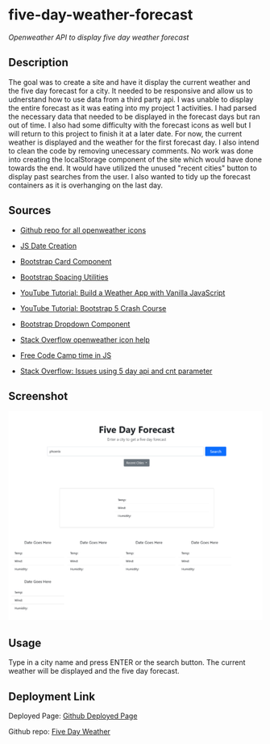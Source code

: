 # five-day-weather-forecast

*Openweather API to display five day weather forecast*
## Description


The goal was to create a site and have it display the current weather and the five day forecast for a city. It needed to be responsive and allow us to udnerstand how to use data from a third party api. I was unable to display the entire forecast as it was eating into my project 1 activities. I had parsed the necessary data that needed to be displayed in the forecast days but ran out of time. I also had some difficulty with the forecast icons as well but I will return to this project to finish it at a later date. For now, the current weather is displayed and the weather for the first forecast day. I also intend to clean the code by removing unecessary comments. No work was done into creating the localStorage component of the site which would have done towards the end. It would have utilized the unused "recent cities" button to display past searches from the user. I also wanted to tidy up the forecast containers as it is overhanging on the last day.



## Sources

- [Github repo for all openweather icons](https://github.com/yuvraaaj/openweathermap-api-icons)

- [JS Date Creation](https://www.freecodecamp.org/news/javascript-get-current-date-todays-date-in-js/)

- [Bootstrap Card Component](https://getbootstrap.com/docs/5.0/components/card/)
  
- [Bootstrap Spacing Utilities](https://getbootstrap.com/docs/5.0/utilities/spacing/)
  
- [YouTube Tutorial: Build a Weather App with Vanilla JavaScript](https://www.youtube.com/watch?v=nGVoHEZojiQ)
  
- [YouTube Tutorial: Bootstrap 5 Crash Course](https://www.youtube.com/watch?v=Jyvffr3aCp0)
  
- [Bootstrap Dropdown Component](https://getbootstrap.com/docs/4.0/components/dropdowns/)

- [Stack Overflow openweather icon help](https://stackoverflow.com/questions/44177417/how-to-display-openweathermap-weather-icon)

- [Free Code Camp time in JS](https://www.freecodecamp.org/news/javascript-get-current-date-todays-date-in-js/)

- [Stack Overflow: Issues using 5 day api and cnt parameter](https://stackoverflow.com/questions/63222396/5-day-weather-forecast-on-openweathermap-not-giving-expected-result)

## Screenshot

![alt five day weather](./assets/images/five-day-forecast-site.png)

## Usage

Type in a city name and press ENTER or the search button. The current weather will be displayed and the five day forecast.

## Deployment Link

Deployed Page: [Github Deployed Page](https://exo-mdr-cd2000.github.io/five-day-weather-forecast/)

Github repo: [Five Day Weather](https://github.com/Exo-MDR-CD2000/five-day-weather-forecast)